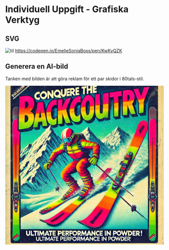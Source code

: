 # Individuell Uppgift - Grafiska Verktyg
## SVG
![til](animation.gif)
https://codepen.io/EmelieSonjaBoss/pen/KwKyQZK

## Generera en AI-bild
Tanken med bilden är att göra reklam för ett par skidor i 80tals-stil.

![til](skidor.webp)